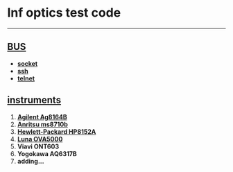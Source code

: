 # Inf optics test code
 ---


## [BUS](/interface)
- [**socket**](interface/TCPinterface.py)
- [**ssh**](interface/SSHinterface.py)
- [**telnet**](interface/Telnetinterface.py)

## [instruments](/labdevice)
1. [**Agilent Ag8164B**](/labdevice/ag8164b.py)
2. [**Anritsu ms8710b**](/labdevice/ms9710b.py)
3. [**Hewlett-Packard HP8152A**](/labdivice/hp8152A.py)
4. [**Luna OVA5000**](/labdevice/ova5000.py)
5. **Viavi ONT603**
6. **Yogokawa AQ6317B**
7. **adding...**
